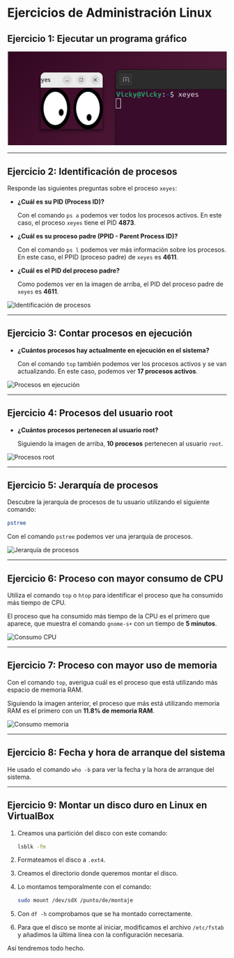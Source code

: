 # Ejercicios de Administración Linux

## Ejercicio 1: Ejecutar un programa gráfico

![xeyes](/Administración%20Linux/Imágenes/1.png) 

---

## Ejercicio 2: Identificación de procesos

Responde las siguientes preguntas sobre el proceso `xeyes`:

- **¿Cuál es su PID (Process ID)?**
  
  Con el comando `ps a` podemos ver todos los procesos activos. En este caso, el proceso `xeyes` tiene el PID **4873**.

- **¿Cuál es su proceso padre (PPID - Parent Process ID)?**
  
  Con el comando `ps l` podemos ver más información sobre los procesos. En este caso, el PPID (proceso padre) de `xeyes` es **4611**.

- **¿Cuál es el PID del proceso padre?**
  
  Como podemos ver en la imagen de arriba, el PID del proceso padre de `xeyes` es **4611**.

![Identificación de procesos](sandbox:/mnt/data/extracted_images/image_2.png)

---

## Ejercicio 3: Contar procesos en ejecución

- **¿Cuántos procesos hay actualmente en ejecución en el sistema?**
  
  Con el comando `top` también podemos ver los procesos activos y se van actualizando. En este caso, podemos ver **17 procesos activos**.

![Procesos en ejecución](sandbox:/mnt/data/extracted_images/image_3.png)

---

## Ejercicio 4: Procesos del usuario root

- **¿Cuántos procesos pertenecen al usuario root?**
  
  Siguiendo la imagen de arriba, **10 procesos** pertenecen al usuario `root`.

![Procesos root](sandbox:/mnt/data/extracted_images/image_4.png)

---

## Ejercicio 5: Jerarquía de procesos

Descubre la jerarquía de procesos de tu usuario utilizando el siguiente comando:

```bash
pstree
```

Con el comando `pstree` podemos ver una jerarquía de procesos.

![Jerarquía de procesos](sandbox:/mnt/data/extracted_images/image_5.png)

---

## Ejercicio 6: Proceso con mayor consumo de CPU

Utiliza el comando `top` o `htop` para identificar el proceso que ha consumido más tiempo de CPU.

El proceso que ha consumido más tiempo de la CPU es el primero que aparece, que muestra el comando `gnome-s+` con un tiempo de **5 minutos**.

![Consumo CPU](sandbox:/mnt/data/extracted_images/image_6.png)

---

## Ejercicio 7: Proceso con mayor uso de memoria

Con el comando `top`, averigua cuál es el proceso que está utilizando más espacio de memoria RAM.

Siguiendo la imagen anterior, el proceso que más está utilizando memoria RAM es el primero con un **11.8% de memoria RAM**.

![Consumo memoria](sandbox:/mnt/data/extracted_images/image_7.png)

---

## Ejercicio 8: Fecha y hora de arranque del sistema

He usado el comando `who -b` para ver la fecha y la hora de arranque del sistema.

---

## Ejercicio 9: Montar un disco duro en Linux en VirtualBox

1. Creamos una partición del disco con este comando:

   ```bash
   lsblk -fm
   ```

2. Formateamos el disco a `.ext4`.
3. Creamos el directorio donde queremos montar el disco.
4. Lo montamos temporalmente con el comando:

   ```bash
   sudo mount /dev/sdX /punto/de/montaje
   ```

5. Con `df -h` comprobamos que se ha montado correctamente.
6. Para que el disco se monte al iniciar, modificamos el archivo `/etc/fstab` y añadimos la última línea con la configuración necesaria.

Así tendremos todo hecho.
